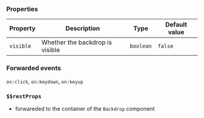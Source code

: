 ### Properties

| Property  | Description                     | Type      | Default value |
| --------- | ------------------------------- | --------- | ------------- |
| `visible` | Whether the backdrop is visible | `boolean` | `false`       |

### Forwarded events

`on:click`, `on:keydown`, `on:keyup`

### `$$restProps`

- forwareded to the container of the `Backdrop` component
